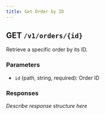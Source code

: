 ```yaml
---
title: Get Order by ID
---
```


## GET `/v1/orders/{id}`

Retrieve a specific order by its ID.

### Parameters
- `id` (path, string, required): Order ID

### Responses
_Describe response structure here_ 
